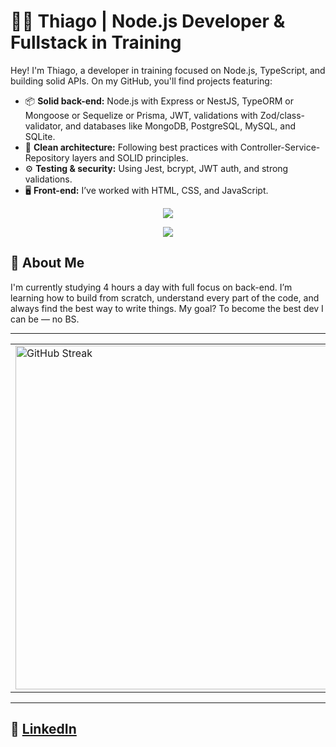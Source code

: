 

# 👨‍💻 Thiago | Node.js Developer & Fullstack in Training

Hey! I'm Thiago, a developer in training focused on Node.js, TypeScript, and building solid APIs. On my GitHub, you'll find projects featuring:

- 📦 **Solid back-end:** Node.js with Express or NestJS, TypeORM or Mongoose or Sequelize or Prisma, JWT, validations with Zod/class-validator, and databases like MongoDB, PostgreSQL, MySQL, and SQLite.
- 🧰 **Clean architecture:** Following best practices with Controller-Service-Repository layers and SOLID principles.
- ⚙️ **Testing & security:** Using Jest, bcrypt, JWT auth, and strong validations.
- 🖥️ **Front-end:** I’ve worked with HTML, CSS, and JavaScript.

<p align="center">
  <a href="https://skillicons.dev">
    <img src="https://skillicons.dev/icons?i=git,docker,ts,js,nestjs,nodejs,pug,python,figma,html,css" />
  </a>
</p>
<p align="center">
  <a href="https://skillicons.dev">
    <img src="https://skillicons.dev/icons?i=prisma,sequelize,mysql,mongodb,postgresql,sqlite,aws,windows,jest" />
  </a>
</p>

## 🚀 About Me

I'm currently studying 4 hours a day with full focus on back-end. I’m learning how to build from scratch, understand every part of the code, and always find the best way to write things. My goal? To become the best dev I can be — no BS.

---

<table>
  <tr>
    <td>
      <a href="https://git.io/streak-stats"><img src="https://github-readme-streak-stats-delta-azure.vercel.app?user=thiagosampaiog&theme=ayu-mirage" width="550" alt="GitHub Streak" /></a>
    </td>
    <td>
      <img src="https://github-readme-stats.vercel.app/api/top-langs/?username=thiagosampaiog&layout=donut&theme=tokyonight&hide_border=true&card_width=320px" width="450"/>
    </td>
  </tr>
</table>

---
💼 **[LinkedIn](https://www.linkedin.com/in/thiago-sampaiog/)**  
---


